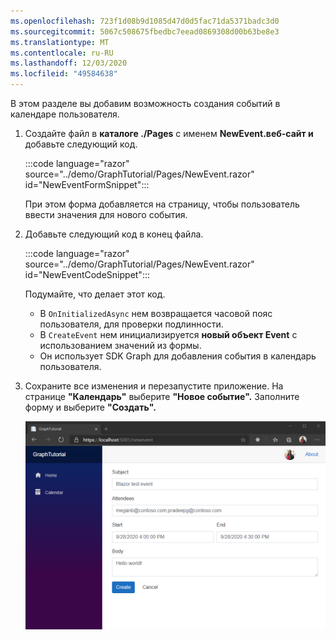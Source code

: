 ```yaml
---
ms.openlocfilehash: 723f1d08b9d1085d47d0d5fac71da5371badc3d0
ms.sourcegitcommit: 5067c508675fbedbc7eead0869308d00b63be8e3
ms.translationtype: MT
ms.contentlocale: ru-RU
ms.lasthandoff: 12/03/2020
ms.locfileid: "49584638"
---
```

<!-- markdownlint-disable MD002 MD041 -->

В этом разделе вы добавим возможность создания событий в календаре пользователя.

1. Создайте файл в **каталоге ./Pages** с именем **NewEvent.веб-сайт и** добавьте следующий код.

    :::code language="razor" source="../demo/GraphTutorial/Pages/NewEvent.razor" id="NewEventFormSnippet":::

    При этом форма добавляется на страницу, чтобы пользователь ввести значения для нового события.

1. Добавьте следующий код в конец файла.

    :::code language="razor" source="../demo/GraphTutorial/Pages/NewEvent.razor" id="NewEventCodeSnippet":::

    Подумайте, что делает этот код.

    - В `OnInitializedAsync` нем возвращается часовой пояс пользователя, для проверки подлинности.
    - В `CreateEvent` нем инициализируется **новый объект Event** с использованием значений из формы.
    - Он использует SDK Graph для добавления события в календарь пользователя.

1. Сохраните все изменения и перезапустите приложение. На странице **"Календарь"** выберите **"Новое событие".** Заполните форму и выберите **"Создать".**

    ![Снимок экрана с новой формой события](images/create-event.png)
